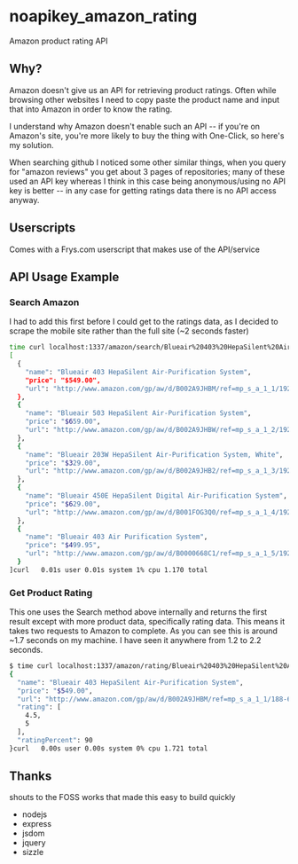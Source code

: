noapikey_amazon_rating
======================

Amazon product rating API

## Why?

Amazon doesn't give us an API for retrieving product ratings.
Often while browsing other websites I need to copy paste the product
name and input that into Amazon in order to know the rating.

I understand why Amazon doesn't enable such an API -- if you're on
Amazon's site, you're more likely to buy the thing with One-Click,
so here's my solution.

When searching github I noticed some other similar things, when you
query for "amazon reviews" you get about 3 pages of repositories; many
of these used an API key whereas I think in this case being
anonymous/using no API key is better -- in any case for getting ratings
data there is no API access anyway.

## Userscripts

Comes with a Frys.com userscript that makes use of the API/service

## API Usage Example

### Search Amazon

  I had to add this first before I could get to the ratings data, as I
decided to scrape the mobile site rather than the full site (~2 seconds
faster)

```bash
time curl localhost:1337/amazon/search/Blueair%20403%20HepaSilent%20Air-Purification%20System
[
  {
    "name": "Blueair 403 HepaSilent Air-Purification System",
    "price": "$549.00",
    "url": "http://www.amazon.com/gp/aw/d/B002A9JHBM/ref=mp_s_a_1_1/192-6657742-1570763?qid=1387685779&sr=8-1"
  },
  {
    "name": "Blueair 503 HepaSilent Air-Purification System",
    "price": "$659.00",
    "url": "http://www.amazon.com/gp/aw/d/B002A9JHBW/ref=mp_s_a_1_2/192-6657742-1570763?qid=1387685779&sr=8-2"
  },
  {
    "name": "Blueair 203W HepaSilent Air-Purification System, White",
    "price": "$329.00",
    "url": "http://www.amazon.com/gp/aw/d/B002A9JHB2/ref=mp_s_a_1_3/192-6657742-1570763?qid=1387685779&sr=8-3"
  },
  {
    "name": "Blueair 450E HepaSilent Digital Air-Purification System",
    "price": "$629.00",
    "url": "http://www.amazon.com/gp/aw/d/B001FOG3Q0/ref=mp_s_a_1_4/192-6657742-1570763?qid=1387685779&sr=8-4"
  },
  {
    "name": "Blueair 403 Air Purification System",
    "price": "$499.95",
    "url": "http://www.amazon.com/gp/aw/d/B0000668C1/ref=mp_s_a_1_5/192-6657742-1570763?qid=1387685779&sr=8-5"
  }
]curl   0.01s user 0.01s system 1% cpu 1.170 total
```

### Get Product Rating

This one uses the Search method above internally and returns the first result
except with more product data, specifically rating data. This means it
takes two requests to Amazon to complete. As you can see this is around
~1.7 seconds on my machine. I have seen it anywhere from 1.2 to 2.2
seconds.

```bash
$ time curl localhost:1337/amazon/rating/Blueair%20403%20HepaSilent%20Air-Purification%20System
{
  "name": "Blueair 403 HepaSilent Air-Purification System",
  "price": "$549.00",
  "url": "http://www.amazon.com/gp/aw/d/B002A9JHBM/ref=mp_s_a_1_1/188-6919283-5895133?qid=1387685585&sr=8-1",
  "rating": [
    4.5,
    5
  ],
  "ratingPercent": 90
}curl   0.00s user 0.00s system 0% cpu 1.721 total
```

## Thanks

shouts to the FOSS works that made this easy to build quickly

* nodejs
* express
* jsdom
* jquery
* sizzle
